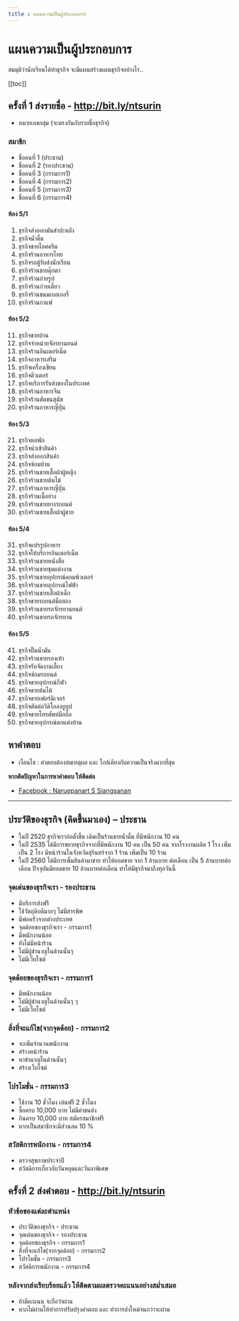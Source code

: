 ```yaml
---
title : แผนความเป็นผู้ประกอบการ
---
```


# แผนความเป็นผู้ประกอบการ
สมมุติว่านักเรียนได้ทำธุรกิจ จะมีแผนสร้างแผนธุรกิจอย่างไร..

[[toc]]

## ครั้งที่ 1 ส่งรายชื่อ - http://bit.ly/ntsurin

- หมายเลขกลุ่ม (จะตรงกันกับรายชื่อธุรกิจ)

### สมาชิก
- ชื่อคนที่ 1 (ประธาน)
- ชื่อคนที่ 2 (รองประธาน)
- ชื่อคนที่ 3 (กรรมการ1)
- ชื่อคนที่ 4 (กรรมการ2)
- ชื่อคนที่ 5 (กรรมการ3)
- ชื่อคนที่ 6 (กรรมการ4)

#### ห้อง 5/1

1. ธุรกิจส่งออกมันสําปะหลัง
2. ธุรกิจน้ำดื่ม
3. ธุรกิจขายไอศครีม
4. ธุรกิจร้านอาหารไทย 
5. ธุรกิจรถตู้รับส่งนักเรียน
6. ธุรกิจร้านขายตุ๊กตา
7. ธุรกิจร้านถ่ายรูป 
8. ธุรกิจร้านก๋วยเตี๋ยว 
9. ธุรกิจร้านขนมเบอเกอรี่ 
10. ธุรกิจร้านกาแฟ

#### ห้อง 5/2

11. ธุรกิจขายบ้าน
12. ธุรกิจจำหน่ายจักรยานยนต์
13. ธุรกิจร้านอินเตอร์เน็ต
14. ธุรกิจอาหารเสริม
15. ธุรกิจเครื่องเขียน
16. ธุรกิจติวเตอร์
17. ธุรกิจบริการรับส่งของในประเทศ
18. ธุรกิจร้านอาหารจีน
19. ธุรกิจร้านตัดขนสุนัข
20. ธุรกิจร้านอาหารญี่ปุ่น 

#### ห้อง 5/3

21. ธุรกิจหอพัก  
22. ธุรกิจนำเข้าสินค้า
23. ธุรกิจส่งออกสินค้า
24. ธุรกิจซ่อมบ้าน
25. ธุรกิจร้านขายเสื้อผ้าผู้หญิง
26. ธุรกิจร้านขายต้นไม้
27. ธุรกิจร้านอาหารญี่ปุ่น  
28. ธุรกิจร้านเนื้อย่าง
29. ธุรกิจร้านขายยางรถยนต์
30. ธุรกิจร้านขายเสื้อผ้าผู้ชาย

#### ห้อง 5/4

31. ธุรกิจแปรรูปอาหาร
32. ธุรกิจให้บริการอินเตอร์เน็ต
33. ธุรกิจร้านขายหนังสือ
34. ธุรกิจร้านขายชุดแต่งงาน
35. ธุรกิจร้านขายอุปกรณ์คอมพิวเตอร์
36. ธุรกิจร้านขายอุปกรณ์ไฟฟ้า
37. ธุรกิจร้านขายเสื้อผ้าเด็ก
38. ธุรกิจขายรถยนต์มือสอง
39. ธุรกิจร้านขายรถจักรยานยนต์
40. ธุรกิจร้านขายรถจักรยาน

#### ห้อง 5/5

41. ธุรกิจปั้มน้ำมัน
42. ธุรกิจร้านขายรองเท้า
43. ธุรกิจรับจัดงานเลี้ยง
44. ธุรกิจซ่อมรถยนต์
45. ธุรกิจขายอุปกรณ์กีฬา
46. ธุรกิจขายต้นไม้
47. ธุรกิจขายเฟอร์นิเจอร์
48. ธุรกิจตัดต่อวิดิโอลงยูทูป
49. ธุรกิจขายโทรศัพท์มือถือ
50. ธุรกิจขายอุปกรณ์ตกแต่งบ้าน

## หาคำตอบ
- เงื่อนไข : คำตอบต้องสมเหตุผล และ ใกล้เคียงกับความเป็นจริงมากที่สุด

**หากติดปัญหาในการหาคำตอบ ให้ติดต่อ**
- [Facebook : Naruepanart S Siangsanan](https://www.facebook.com/benz.naruepanart)

---

## ประวัติของธุรกิจ (คิดขึ้นมาเอง) – ประธาน 
- ในปี 2520 ธุรกิจเราก่อตั้งขึ้น เดิมเป็นร้านขายน้ำดื่ม ที่มีพนักงาน 10 คน 
- ในปี 2535 ได้มีการขยายธุรกิจจากที่มีพนักงาน 10 คน เป็น 50 คน จากโรงงานผลิต 1 โรง เพิ่มเป็น 2 โรง มีหน้าร้านในจังหวัดสุรินทร์จาก 1 ร้าน เพิ่มเป็น 10 ร้าน 
- ในปี 2560 ได้มีการเพื่มสินค้ามาขาย ทำให้ยอดขาย จาก 1 ล้านบาท ต่อเดือน เป็น 5 ล้านบาทต่อเดือน ปัจจุบันมียอดขาย 10 ล้านบาทต่อเดือน ทำให้มีธุรกิจมาถึงทุกวันนี้

### จุดเด่นของธุรกิจเรา - รองประธาน
- มีบริการส่งฟรี
- ใช้วัตถุดิบดีมากๆ ไม่มีสารพิษ
- มีพ่อครัวจากต่างประเทศ
- จุดด้อยของธุรกิจเรา - กรรมการ1
- มีพนักงานน้อย
- ยังไม่มีหน้าร้าน
- ไม่มีผู้ชำนาญในด้านนั้นๆ
- ไม่มีเว็บไซต์

### จุดด้อยของธุรกิจเรา - กรรมการ1
- มีพนักงานน้อย
- ไม่มีผู้ชำนาญในด้านนั้นๆ ๆ
- ไม่มีเว็บไซต์

### สิ่งที่จะแก้ไข(จากจุดด้อย) - กรรมการ2
- จะเพิ่มจำนวนพนักงาน
- สร้างหน้าร้าน
- หาชำนาญในด้านนั้นๆ
- สร้างเว็บไซต์

### โปรโมชั่น - กรรมการ3
- ใช้งาน 10 ชั่วโมง เล่นฟรี 2 ชั่วโมง
- ซื้อครบ 10,000 บาท ไม่มีค่าขนส่ง
- กินครบ 10,000 บาท สมัครสมาชิกฟรี
- หากเป็นสมาชิกจะมีส่วนลด 10 %

### สวัสดิการพนักงาน - กรรมการ4
- ตรวจสุขภาพประจำปี
- สวัสดิการเกี่ยวกับวันหยุดและวันลาพิเศษ

## ครั้งที่ 2 ส่งคำตอบ - http://bit.ly/ntsurin
 
### หัวข้อของแต่ละตำแหน่ง
- ประวัติของธุรกิจ - ประธาน
- จุดเด่นของธุรกิจ - รองประธาน
- จุดด้อยของธุรกิจ - กรรมการ1 
- สิ่งที่จะแก้ไข(จากจุดด้อย) - กรรมการ2
- โปรโมชั่น - กรรมการ3
- สวัสดิการพนักงาน - กรรมการ4

### หลังจากส่งเรียบร้อยแล้ว ให้ติดตามผลตรวจคะแนนอย่างสม่ำเสมอ
- ถ้ามีคะแนน จะถือว่าผ่าน
- หากไม่ผ่านให้ทำการปรับปรุงคำตอบ และ ทำการส่งใหม่จนกว่าจะผ่าน
